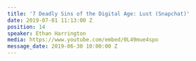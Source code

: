 ```yaml
---
title: '7 Deadly Sins of the Digital Age: Lust (Snapchat)'
date: 2019-07-01 11:13:00 Z
position: 14
speaker: Ethan Harrington
media: https://www.youtube.com/embed/0L49mue4spo
message_date: 2019-06-30 10:00:00 Z
---
```


